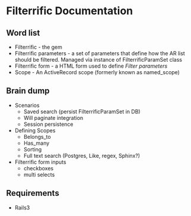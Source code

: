 # Filterrific Documentation

## Word list

* Filterrific - the gem
* Filterrific parameters - a set of parameters that define how the AR list should be filtered. Managed
  via instance of FilterrificParamSet class
* Filterrific form - a HTML form used to define *Filter parameters*
* Scope - An ActiveRecord scope (formerly known as named_scope)

## Brain dump

* Scenarios
  * Saved search (persist FilterrificParamSet in DB)
  * Will paginate integration
  * Session persistence
* Defining Scopes
  * Belongs_to
  * Has_many
  * Sorting
  * Full text search (Postgres, Like, regex, Sphinx?)
* Filterrific form inputs
  * checkboxes
  * multi selects

## Requirements

* Rails3

  